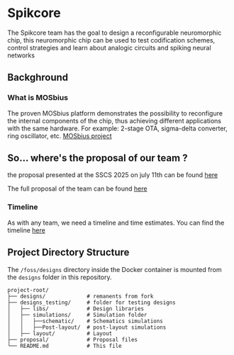 # Spikcore

The Spikcore team has the goal to design a reconfigurable neuromorphic chip, this neuromorphic chip can be used to test codification schemes, control strategies and learn about analogic circuits and spiking neural networks

## Backghround 
### What is MOSbius
The proven MOSbius platform demonstrates the possibility to reconfigure the internal components of the chip, thus achieving different applications with the same hardware. For example: 2-stage OTA, sigma-delta converter, ring oscillator, etc. [MOSbius project](https://mosbius.org/0_front_matter/intro.html)
## So... where's the proposal of our team ?

the proposal presented at the SSCS 2025 on july 11th can be found [here](https://github.com/RoyceRichmond/Mosbious_2025_spiking4all/blob/main/proposal/%5BChipathon%202025%205th%20Weekly%201_2%20-%20TC%20OSE%2011%20July%202025%5D.pdf)

The full proposal of the team can be found [here](https://github.com/RoyceRichmond/Mosbious_2025_spiking4all/blob/main/proposal/Chipathon%202025.pdf)

### Timeline

As with any team, we need a timeline and time estimates. You can find the timeline [here](https://docs.google.com/spreadsheets/d/1h9uvjtHTkUqnOoK8iz9vo55vadN7SJWlxGD91V9gLHk/edit?usp=sharing)

## Project Directory Structure

The `/foss/designs` directory inside the Docker container is mounted from the `designs` folder in this repository.

```
project-root/
├── designs/             # remanents from fork
├── designs_testing/     # folder for testing designs
│   ├── libs/            # Design libraries
│   ├── simulations/     # Simulation folder
│   │   ├──schematic/    # Schematics simulations
│   │   ├──Post-layout/  # post-layout simulations
│   ├── layout/          # Layout
├── proposal/            # Proposal files 
└── README.md            # This file
```




<!--
## Project Directory Structure

The `/foss/designs` directory inside the Docker container is mounted from the `designs` folder in this repository.

```
project-root/
├── designs/              # Your design files (mounted in container as /foss/designs)
│   ├── libs/            # Design libraries
│   ├── simulations/     # Simulation results
│   └── setup_pdk.sh     # PDK setup script
├── start_vnc.sh         # Container launch script (Unix/Linux/Mac)
├── start_vnc.bat        # Container launch script (Windows)
└── README.md            # This file
```

## Library Structure Conventions

The project follows specific naming conventions for organizing design libraries under `/designs/libs/`:

### Directory Structure
```
/designs/libs/
├── core_*/          # Design libraries (core functionality)
├── tb_*/            # Testbench libraries
└── ...
```

### Naming Conventions
- **`core_*`**: Design libraries containing your core circuit implementations
- **`tb_*`**: Testbench libraries containing simulation and verification setups

### File Organization
Within each library directory:
- Each cell should have its own subdirectory: `/designs/libs/library_name/cell_name/`
- Files within a cell directory should be prefixed with the cell name (e.g., `cell_name.sch`, `cell_name.sym`)
- **Exception**: Testbench directories (starting with `tb_`) are exempt from the file naming prefix requirement

### Validation
Use the provided sanity check script to validate your library structure:
```bash
cd designs/CI
./library_check.sh
```

This script verifies:
- Proper directory hierarchy (no files at inappropriate levels)
- Correct file naming conventions for design libraries
- Exempts testbench libraries from strict naming requirements


## Example Design: 5-Transistor Single Stage OTA

This project includes a reference design to demonstrate the library structure and design flow:

### Libraries
- **Design**: 5-Transistor Single Stage Operational Transconductance Amplifier (OTA)
- **Library Location**: `core_analog`
- **Testbench Location**: `tb_analog`


### Usage
1. **Design Files**: Navigate to `/designs/libs/core_analog/` to find the schematics and symbols of the OTA cell and parameterized unit transistor cells.
2. **Testbench**: Use the verification setups in `/designs/libs/tb_analog/` to simulate and characterize the design.
3. **Validation**: Run the library check to ensure proper file organization:
   ```bash
   cd designs/CI
   ./library_check.sh
   ```

This example demonstrates the proper use of the library naming conventions (`core_*` for design libraries, `tb_*` for testbenches) and serves as a starting point for developing your own analog circuits.
-->